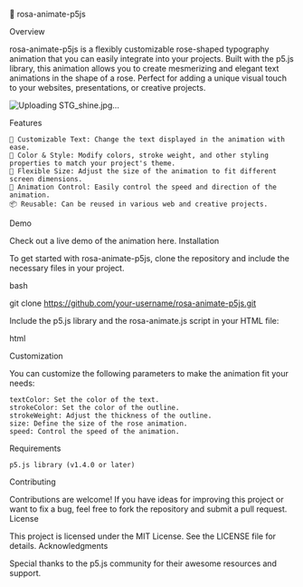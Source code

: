 🌹 rosa-animate-p5js

Overview

rosa-animate-p5js is a flexibly customizable rose-shaped typography animation that you can easily integrate into your projects. Built with the p5.js library, this animation allows you to create mesmerizing and elegant text animations in the shape of a rose. Perfect for adding a unique visual touch to your websites, presentations, or creative projects.

![Uploading STG_shine.jpg…]()

Features

    🌸 Customizable Text: Change the text displayed in the animation with ease.
    🎨 Color & Style: Modify colors, stroke weight, and other styling properties to match your project's theme.
    📏 Flexible Size: Adjust the size of the animation to fit different screen dimensions.
    🔄 Animation Control: Easily control the speed and direction of the animation.
    📦 Reusable: Can be reused in various web and creative projects.

Demo

Check out a live demo of the animation here.
Installation

To get started with rosa-animate-p5js, clone the repository and include the necessary files in your project.

bash

git clone https://github.com/your-username/rosa-animate-p5js.git

Include the p5.js library and the rosa-animate.js script in your HTML file:

html

<script src="https://cdnjs.cloudflare.com/ajax/libs/p5.js/1.4.0/p5.js"></script>
<script src="path-to-your/rosa-animate.js"></script>


Customization

You can customize the following parameters to make the animation fit your needs:

    textColor: Set the color of the text.
    strokeColor: Set the color of the outline.
    strokeWeight: Adjust the thickness of the outline.
    size: Define the size of the rose animation.
    speed: Control the speed of the animation.

Requirements

    p5.js library (v1.4.0 or later)

Contributing

Contributions are welcome! If you have ideas for improving this project or want to fix a bug, feel free to fork the repository and submit a pull request.
License

This project is licensed under the MIT License. See the LICENSE file for details.
Acknowledgments

Special thanks to the p5.js community for their awesome resources and support.
